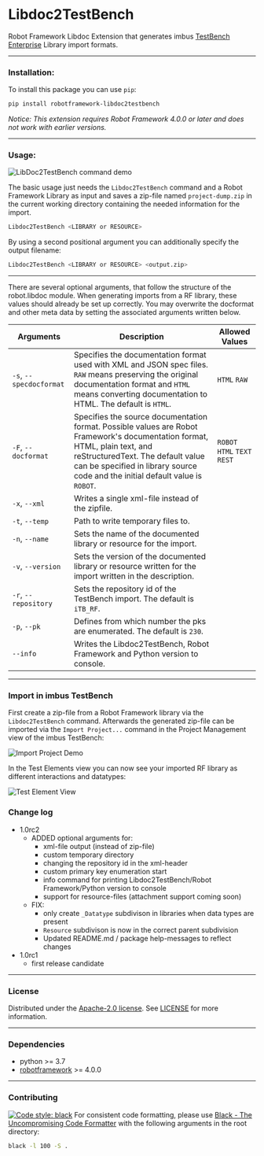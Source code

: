 # Libdoc2TestBench
Robot Framework Libdoc Extension that generates imbus [TestBench Enterprise](https://www.imbus.de/en/testbench-enterprise) Library import formats.

___

### Installation:

To install this package you can use  `pip`:

```bash
pip install robotframework-libdoc2testbench
```

*Notice: This extension requires Robot Framework 4.0.0 or later and does not work with earlier versions.*
___
### Usage:
![LibDoc2TestBench command demo](res/example_usage.gif)

The basic usage just needs the ``Libdoc2TestBench`` command and a Robot Framework Library as input and saves a zip-file named `project-dump.zip` in the current working directory containing the needed information for the import.

```bash
Libdoc2TestBench <LIBRARY or RESOURCE>
```
By using a second positional argument you can additionally specify the output filename:

```bash
Libdoc2TestBench <LIBRARY or RESOURCE> <output.zip>
```
___

There are several optional arguments, that follow the structure of the robot.libdoc module. When generating imports from a RF library, these values should already be set up correctly. You may overwrite the docformat and other meta data by setting the associated arguments written below.

| Arguments 	| Description 	| Allowed Values 	|
|-	|-	|-	|
| `-s`, `--specdocformat` 	| Specifies the documentation format used with XML and JSON spec files.  `RAW` means preserving the original documentation format and `HTML` means converting documentation to HTML.  The default is `HTML`. 	| `HTML` `RAW` 	|
| `-F`, `--docformat` 	| Specifies the source documentation format.  Possible values are Robot Framework's documentation format, HTML, plain text, and reStructuredText.  The default value can be specified in library source code and the initial default value is `ROBOT`. 	| `ROBOT` `HTML` `TEXT` `REST` 	|
| `-x`, `--xml`| Writes a single xml-file instead of the zipfile.|
|`-t`, `--temp`| Path to write temporary files to.|
| `-n`, `--name` 	| Sets the name of the documented library or resource for the import. 	|  	|
| `-v`, `--version` 	| Sets the version of the documented library or resource written for the import written in the description. 	|  	|
| `-r`, `--repository`| Sets the repository id of the TestBench import. The default is `iTB_RF`.||
| `-p`, `--pk`| Defines from which number the pks are enumerated. The default is `230`.||
| `--info` | Writes the Libdoc2TestBench, Robot Framework and Python version to console.||
___

### Import in imbus TestBench
First create a zip-file from a Robot Framework library via the `Libdoc2TestBench` command.
Afterwards the generated zip-file can be imported via the `Import Project...` command in the Project Management view of the imbus TestBench:

![Import Project Demo](res/projectmanagement_view.gif)

In the Test Elements view you can now see your imported RF library as different interactions and datatypes:

![Test Element View](res/test_element_view.png)

### Change log
* 1.0rc2
    * ADDED optional arguments for:
        * xml-file output (instead of zip-file)
        * custom temporary directory
        * changing the repository id in the xml-header
        * custom primary key enumeration start
        * info command for printing Libdoc2TestBench/Robot Framework/Python version to console
        * support for resource-files (attachment support coming soon)
    * FIX:
        * only create `_Datatype` subdivison in libraries when data types are present
        * `Resource` subdivison is now in the correct parent subdivision
        * Updated README.md / package help-messages to reflect changes
* 1.0rc1
    * first release candidate

___
### License
Distributed under the [Apache-2.0 license](https://github.com/imbus/robotframework-libdoc2testbench/blob/main/LICENSE). See [LICENSE](LICENSE) for more information.
___
### Dependencies
 - python >= 3.7
 - [robotframework](https://github.com/robotframework/robotframework) >= 4.0.0
___
### Contributing
[![Code style: black](https://img.shields.io/badge/code%20style-black-000000.svg)](https://github.com/psf/black)
For consistent code formatting, please use [Black - The Uncompromising Code Formatter](https://github.com/psf/black) with the following arguments in the root directory:
```bash
black -l 100 -S .
```